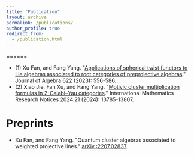 ```yaml
---
title: "Publication"
layout: archive
permalink: /publications/
author_profile: true
redirect_from:
  - /publication.html
---
```

======
* (1) Xu Fan, and Fang Yang. "[Applications of spherical twist functors to Lie algebras associated to root categories of preprojective algebras](https://doi.org/10.1016/j.jalgebra.2023.02.005)."
Journal of Algebra 622 (2023): 556-586.
* (2) Xiao Jie, Fan Xu, and Fang Yang. "[Motivic cluster multiplication formulas in 2-Calabi–Yau categories]( https://doi.org/10.1093/imrn/rnae220)." 
International Mathematics Research Notices 2024.21 (2024): 13785-13807.

Preprints
======
* Xu Fan, and Fang Yang. "Quantum cluster algebras associated to weighted projective lines." [arXiv :2207.02837](https://arxiv.org/abs/2207.02837).

